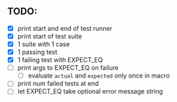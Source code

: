 ## TODO:

- [x] print start and end of test runner
- [x] print start of test suite
- [x] 1 suite with 1 case
- [x] 1 passing test
- [x] 1 failing test with EXPECT_EQ
- [ ] print args to EXPECT_EQ on failure
  - [ ] evaluate `actual` and `expected` only once in macro
- [ ] print num failed tests at end
- [ ] let EXPECT_EQ take optional error message string
